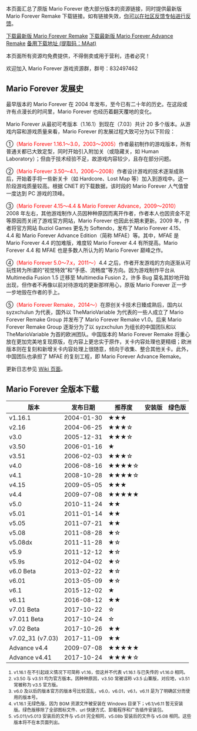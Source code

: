 <script setup>
    import ClipboardButton from "../components/ButtonClipboard.vue";
    import DownloadButton from "../components/ButtonDownload.vue"
</script>

本页面汇总了原版 Mario Forever 绝大部分版本的资源链接，同时提供最新版 Mario Forever Remake 下载链接。如有链接失效，[你可以在社区反馈专帖进行反馈](https://www.marioforever.net/thread-1635-1-1.html)。

<a class="md-button" target="_blank" href="https://file.marioforever.net/Mario%20Forever/国内作品/2017/Mario%20Forever%20Remake%20v3.5.rar">下载最新版 Mario Forever Remake</a>
<a class="md-button" target="_blank" href="https://file.marioforever.net/Mario%20Forever/国内作品/2017/Mario%20Forever%20Advance%20Remake%20v1.5.rar">下载最新版 Mario Forever Advance Remake</a>
<a class="md-button" target="_blank" href="https://www.123pan.com/s/U3vrVv-VD0f.html">备用下载地址 (提取码：MAat)</a><ClipboardButton lan="zh" code="MAat" />

本页面所有资源均免费提供，不得倒卖或用于营利，违者必究！

欢迎加入 Mario Forever 游戏资源群，群号：832497462

## Mario Forever 发展史

最早版本的 Mario Forever 在 2004 年发布，至今已有二十年的历史。在这段或许有点漫长的时间里，Mario Forever 也经历着翻天覆地的变化。

Mario Forever 从最初可考版本（1.16.1）到现在（7.03）共计 20 多个版本。从游戏内容和游戏质量来看，Mario Forever 的发展过程大致可分为以下阶段：

①<span style="color:red">（Mario Forever 1.16.1～3.0，2003～2005）</span>作者最初制作的游戏版本，所有普通关都已大致定型，同时开始引入附加关（或隐藏关，如 Human Laboratory）；但由于技术经验不足，故游戏内容较少，且存在部分问题。

②<span style="color:red">（Mario Forever 3.50～4.1，2006～2008）</span>作者设计游戏的技术逐渐成熟后，开始着手将一些新关卡（如 Hardcore、Lost Map 等）加入到游戏中。这一阶段游戏质量较高。根据 CNET 的下载数据，该时段的 Mario Forever 人气值曾一度达到 PC 游戏的顶峰。

③<span style="color:red">（Mario Forever 4.15～4.4 & Mario Forever Advance，2009～2010）</span>2008 年左右，其他游戏制作人员因种种原因而离开作者，作者本人也因资金不足等原因而关闭了游戏官方网站，Mario Forever 也因此长期未更新。2009 年，作者将官方网站 Buziol Games 更名为 Softendo，发布了 Mario Forever 4.15、4.4 和 Mario Forever Advance Edition（简称 MFAE）等。其中，MFAE 是 Mario Forever 4.4 的加难版，难度较 Mario Forever 4.4 有所提高。Mario Forever 4.4 和 MFAE 也是多数人所认为的 Mario Forever 巅峰之作。

④<span style="color:red">（Mario Forever 5.0～7.x，2011～）</span>4.4 之后，作者开发游戏的方向逐渐从可玩性转为所谓的“视觉特效”和“手感、流畅度”等方向。因为游戏制作平台从 Multimedia Fusion 1.5 迁移至 Multimedia Fusion 2，许多 Bug 莫名其妙地开始出现，但作者不再像以前对待游戏的更新那样用心，原版 Mario Forever 正一步一步地毁在作者的手上。

⑤<span style="color:red">（Mario Forever Remake，2014～）</span>在原创关卡技术日臻成熟后，国内以 syzxchulun 为代表，国外以 TheMarioVariable 为代表的一些人成立了 Mario Forever Remake Group 并发布了 Mario Forever Remake v1.0。后来 Mario Forever Remake Group 逐渐分为了以 syzxchulun 为组长的中国团队和以 TheMarioVariable 为首的欧洲团队。中国版本的 Mario Forever Remake 将重心放在更加完美地复现原版，在内容上更忠实于原作，关卡内容处理也更精细；欧洲版本则在复刻和新增关卡内容处理上很随意，倾向于收集、整合其他关卡。此外，中国团队也承担了 MFAE 的复刻工程，即 Mario Forever Advance Remake。

更新日志参见 [Wiki 页面](https://zh.wiki.marioforever.net/wiki/%E6%B0%B8%E8%BF%9C%E7%9A%84%E9%A9%AC%E9%87%8C%E5%A5%A5)。

## Mario Forever 全版本下载

<div class="table-container">

| 版本  | 发布日期 | 推荐度 | 安装版 | 绿色版 |
| --- | --- | --- | --- | --- |
| v1.16.1 | 2004-01-30 | ★★★ | <DownloadButton href="https://file.marioforever.net/Mario%20Forever/Mario%20Forever%20全版本下载/安装版/Mario%20Forever%201.16.1.exe" lan="zh"/> |     |
| v2.16 | 2004-06-25 | ★★★☆ | <DownloadButton href="https://file.marioforever.net/Mario%20Forever/Mario%20Forever%20全版本下载/安装版/Mario%20Forever%202.16.exe" lan="zh"/> | <DownloadButton href="https://file.marioforever.net/Mario%20Forever/Mario%20Forever%20全版本下载/绿色版/Mario%20Forever%202.16.7z" lan="zh"/> |
| v3.0 | 2005-12-31 | ★★★☆ | <DownloadButton href="https://file.marioforever.net/Mario%20Forever/Mario%20Forever%20全版本下载/安装版/Mario%20Forever%203.0.exe" lan="zh"/> | <DownloadButton href="https://file.marioforever.net/Mario%20Forever/Mario%20Forever%20全版本下载/绿色版/Mario%20Forever%203.0.7z" lan="zh"/> |
| v3.50 | 2006-01-16 | ★   | <DownloadButton href="https://file.marioforever.net/Mario%20Forever/Mario%20Forever%20全版本下载/安装版/Mario%20Forever%203.50.exe" lan="zh"/> | <DownloadButton href="https://file.marioforever.net/Mario%20Forever/Mario%20Forever%20全版本下载/绿色版/Mario%20Forever%203.50.7z" lan="zh"/> |
| v3.51 | 2006-02-03 | ★★★☆ | <DownloadButton href="https://file.marioforever.net/Mario%20Forever/Mario%20Forever%20全版本下载/安装版/Mario%20Forever%203.51.exe" lan="zh"/> | <DownloadButton href="https://file.marioforever.net/Mario%20Forever/Mario%20Forever%20全版本下载/绿色版/Mario%20Forever%203.51.7z" lan="zh"/> |
| v4.0 | 2006-08-16 | ★★★★☆ | <DownloadButton href="https://file.marioforever.net/Mario%20Forever/Mario%20Forever%20全版本下载/安装版/Mario%20Forever%204.0.exe" lan="zh"/> | <DownloadButton href="https://file.marioforever.net/Mario%20Forever/Mario%20Forever%20全版本下载/绿色版/Mario%20Forever%204.0.7z" lan="zh"/> |
| v4.1 | 2008-10-28 | ★★★★☆ | <DownloadButton href="https://file.marioforever.net/Mario%20Forever/Mario%20Forever%20全版本下载/安装版/Mario%20Forever%204.1.exe" lan="zh"/> | <DownloadButton href="https://file.marioforever.net/Mario%20Forever/Mario%20Forever%20全版本下载/绿色版/Mario%20Forever%204.1.7z" lan="zh"/> |
| v4.15 | 2009-05-05 | ★★★ | <DownloadButton href="https://file.marioforever.net/Mario%20Forever/Mario%20Forever%20全版本下载/安装版/Mario%20Forever%204.15.exe" lan="zh"/> | <DownloadButton href="https://file.marioforever.net/Mario%20Forever/Mario%20Forever%20全版本下载/绿色版/Mario%20Forever%204.15.7z" lan="zh"/> |
| v4.4 | 2009-07-08 | ★★★★★ | <DownloadButton href="https://file.marioforever.net/Mario%20Forever/Mario%20Forever%20全版本下载/安装版/Mario%20Forever%204.4.exe" lan="zh"/> | <DownloadButton href="https://file.marioforever.net/Mario%20Forever/Mario%20Forever%20全版本下载/绿色版/Mario%20Forever%204.4.7z" lan="zh"/> |
| v5.0 | 2010-11-24 | ★★  | <DownloadButton href="https://file.marioforever.net/Mario%20Forever/Mario%20Forever%20全版本下载/安装版/Mario%20Forever%205.0.exe" lan="zh"/> | <DownloadButton href="https://file.marioforever.net/Mario%20Forever/Mario%20Forever%20全版本下载/绿色版/Mario%20Forever%205.0.7z" lan="zh"/> |
| v5.01 | 2011-01-14 | ★★  | <DownloadButton href="https://file.marioforever.net/Mario%20Forever/Mario%20Forever%20全版本下载/安装版/Mario%20Forever%205.01.exe" lan="zh"/> | <DownloadButton href="https://file.marioforever.net/Mario%20Forever/Mario%20Forever%20全版本下载/绿色版/Mario%20Forever%205.01.7z" lan="zh"/> |
| v5.05 | 2011-07-21 | ★★  | <DownloadButton href="https://file.marioforever.net/Mario%20Forever/Mario%20Forever%20全版本下载/安装版/Mario%20Forever%205.05.exe" lan="zh"/> | <DownloadButton href="https://file.marioforever.net/Mario%20Forever/Mario%20Forever%20全版本下载/绿色版/Mario%20Forever%205.05.7z" lan="zh"/> |
| v5.08 | 2011-08-28 | ★☆  | <DownloadButton href="https://file.marioforever.net/Mario%20Forever/Mario%20Forever%20全版本下载/安装版/Mario%20Forever%205.08.exe" lan="zh"/> | <DownloadButton href="https://file.marioforever.net/Mario%20Forever/Mario%20Forever%20全版本下载/绿色版/Mario%20Forever%205.08.7z" lan="zh"/> |
| v5.08dx | 2011-11-28 | ★☆  | <DownloadButton href="https://file.marioforever.net/Mario%20Forever/Mario%20Forever%20全版本下载/安装版/Mario%20Forever%205.08dx.exe" lan="zh"/> | <DownloadButton href="https://file.marioforever.net/Mario%20Forever/Mario%20Forever%20全版本下载/绿色版/Mario%20Forever%205.08%20Direct%20X.7z" lan="zh"/> |
| v5.9 | 2011-12-12 | ★☆  | <DownloadButton href="https://file.marioforever.net/Mario%20Forever/Mario%20Forever%20全版本下载/安装版/Mario%20Forever%205.9.exe" lan="zh"/> | <DownloadButton href="https://file.marioforever.net/Mario%20Forever/Mario%20Forever%20全版本下载/绿色版/Mario%20Forever%205.9.7z" lan="zh"/> |
| v5.9s | 2012-04-02 | ★☆  | <DownloadButton href="https://file.marioforever.net/Mario%20Forever/Mario%20Forever%20全版本下载/安装版/Mario%20Forever%205.9s.exe" lan="zh"/> | <DownloadButton href="https://file.marioforever.net/Mario%20Forever/Mario%20Forever%20全版本下载/绿色版/Mario%20Forever%205.9s.7z" lan="zh"/> |
| v6.0 Beta | 2013-02-22 | ★☆  | <DownloadButton href="https://file.marioforever.net/Mario%20Forever/Mario%20Forever%20全版本下载/安装版/Mario%20Forever%206.0.exe" lan="zh"/> | <DownloadButton href="https://file.marioforever.net/Mario%20Forever/Mario%20Forever%20全版本下载/绿色版/Mario%20Forever%206.0.7z" lan="zh"/> |
| v6.01 | 2013-05-09 | ★☆  | <DownloadButton href="https://file.marioforever.net/Mario%20Forever/Mario%20Forever%20全版本下载/安装版/Mario%20Forever%206.01.exe" lan="zh"/> | <DownloadButton href="https://file.marioforever.net/Mario%20Forever/Mario%20Forever%20全版本下载/绿色版/Mario%20Forever%206.01.7z" lan="zh"/> |
| v6.1 | 2015-12-02 | ★   |     | <DownloadButton href="https://file.marioforever.net/Mario%20Forever/Mario%20Forever%20全版本下载/绿色版/Mario%20Forever%206.1.rar" lan="zh"/> |
| v6.11 | 2016-08-12 | ★★  |     | <DownloadButton href="https://file.marioforever.net/Mario%20Forever/Mario%20Forever%20全版本下载/绿色版/Mario%20Forever%206.11.rar" lan="zh"/> |
| v7.01 Beta | 2017-10-22 | ☆   | <DownloadButton href="https://file.marioforever.net/Mario%20Forever/Mario%20Forever%20全版本下载/安装版/Mario%20Forever%207.01.exe" lan="zh"/> | <DownloadButton href="https://file.marioforever.net/Mario%20Forever/Mario%20Forever%20全版本下载/绿色版/Mario%20Forever%207.01.7z" lan="zh"/> |
| v7.011 Beta | 2017-10-24 | ☆   | <DownloadButton href="https://file.marioforever.net/Mario%20Forever/Mario%20Forever%20全版本下载/安装版/Mario%20Forever%207.011.exe" lan="zh"/> | <DownloadButton href="https://file.marioforever.net/Mario%20Forever/Mario%20Forever%20全版本下载/绿色版/Mario%20Forever%207.011.7z" lan="zh"/> |
| v7.02 Beta | 2017-10-26 | ★★  | <DownloadButton href="https://file.marioforever.net/Mario%20Forever/Mario%20Forever%20全版本下载/安装版/Mario%20Forever%207.02.exe" lan="zh"/> | <DownloadButton href="https://file.marioforever.net/Mario%20Forever/Mario%20Forever%20全版本下载/绿色版/Mario%20Forever%207.02.7z" lan="zh"/> |
| v7.02_31 (v7.03) | 2017-11-09 | ★★  | <DownloadButton href="https://file.marioforever.net/Mario%20Forever/Mario%20Forever%20全版本下载/安装版/Mario%20Forever%207.03.exe" lan="zh"/> | <DownloadButton href="https://file.marioforever.net/Mario%20Forever/Mario%20Forever%20全版本下载/绿色版/Mario%20Forever%207.03.7z" lan="zh"/> |
| Advance v4.4 | 2009-07-08 | ★★★★★ | <DownloadButton href="https://file.marioforever.net/Mario%20Forever/Mario%20Forever%20全版本下载/安装版/Mario%20Forever%20Advance.exe" lan="zh"/> | <DownloadButton href="https://file.marioforever.net/Mario%20Forever/Mario%20Forever%20全版本下载/绿色版/Mario%20Forever%20Advance%20Edition.7z" lan="zh"/> |
| Advance v4.41 | 2017-10-24 | ★★★★☆ | <DownloadButton href="https://file.marioforever.net/Mario%20Forever/Mario%20Forever%20全版本下载/安装版/Mario%20Forever%20Advance%20v4.41.exe" lan="zh"/> | <DownloadButton href="https://file.marioforever.net/Mario%20Forever/Mario%20Forever%20全版本下载/绿色版/Mario%20Forever%20Advance%20v4.41.7z" lan="zh"/> |
</div>

<div class="foot-note" style="font-size:12px">

1. v1.16.1 在不引起歧义情况下可简称 v1.16，但这并不代表 v1.16.1 与已失传的 v1.16.0 相同。  
2. v3.50 与 v3.51 均为官方版本。因种种原因，v3.50 常被误称 v3.5 山寨版，对应地，v3.51 常被称为 v3.5 官方版。  
3. v6.0 及以后的版本官方的版本号比较混乱，v6.0，v6.01，v6.1，v6.11 是为了明确区分而使用的版本号。  
4. v1.16.1 无绿色版，因为 BGM 资源文件被安装在 Windows 目录下；v6.1/v6.11 暂无安装版。绿色版移除了全部图标文件、url 快捷方式、卸载程序和广告插件安装包。  
5. v5.011/v5.013 安装后的文件与 v5.01 完全相同，v5.08b 安装后的文件与 v5.08 相同。这些版本将不在本页面列出。
</div>